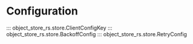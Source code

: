 # Configuration

::: object_store_rs.store.ClientConfigKey
::: object_store_rs.store.BackoffConfig
::: object_store_rs.store.RetryConfig
